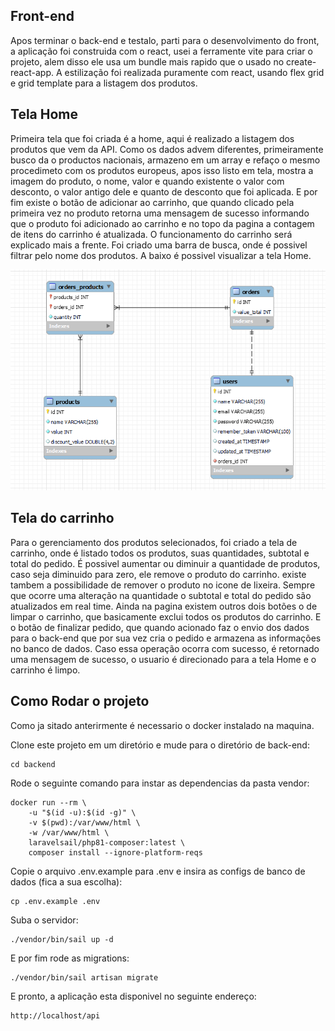 ## Front-end

Apos terminar o back-end e testalo, parti para o desenvolvimento do front, a aplicação foi construida com o react, usei a ferramente vite para criar o projeto, alem disso ele usa um bundle mais rapido que o usado no create-react-app. A estilização foi realizada puramente com react, usando flex grid e grid template para a listagem dos produtos.

## Tela Home

Primeira tela que foi criada é a home, aqui é realizado a listagem dos produtos que vem da API. Como os dados advem diferentes, primeiramente busco da o productos nacionais, armazeno em um array e refaço o mesmo procedimeto com os produtos europeus, apos isso listo em tela, mostra a imagem do produto, o nome, valor e quando existente o valor com desconto, o valor antigo dele e quanto de desconto que foi aplicada. E por fim existe o botão de adicionar ao carrinho, que quando clicado pela primeira vez no produto retorna uma mensagem de sucesso informando que o produto foi adicionado ao carrinho e no topo da pagina a contagem de itens do carrinho é atualizada. O funcionamento do carrinho será explicado mais a frente.
Foi criado uma barra de busca, onde é possivel filtrar pelo nome dos produtos. A baixo é possivel visualizar a tela Home.

<p align="center">
  <img src="../.github/prints/modelo_banco_dados.PNG">
</p>

## Tela do carrinho

Para o gerenciamento dos produtos selecionados, foi criado a tela de carrinho, onde é listado todos os produtos, suas quantidades, subtotal e total do pedido. É possivel aumentar ou diminuir a quantidade de produtos, caso seja diminuido para zero, ele remove o produto do carrinho. existe tambem a possibilidade de remover o produto no icone de lixeira. Sempre que ocorre uma alteração na quantidade o subtotal e total do pedido são atualizados em real time. Ainda na pagina existem outros dois botões o de limpar o carrinho, que basicamente exclui todos os produtos do carrinho. E o botão de finalizar pedido, que quando acionado faz o envio dos dados para o back-end que por sua vez cria o pedido e armazena as informações no banco de dados. Caso essa operação ocorra com sucesso, é retornado uma mensagem de sucesso, o usuario é direcionado para a tela Home e o carrinho é limpo.

## Como Rodar o projeto
Como ja sitado anterirmente é necessario o docker instalado na maquina.

Clone este projeto em um diretório e mude para o diretório de back-end:

```console
cd backend
```

Rode o seguinte comando para instar as dependencias da pasta vendor:

```console
docker run --rm \
    -u "$(id -u):$(id -g)" \
    -v $(pwd):/var/www/html \
    -w /var/www/html \
    laravelsail/php81-composer:latest \
    composer install --ignore-platform-reqs
```

Copie o arquivo .env.example para .env e insira as configs de banco de dados (fica a sua escolha):

```console
cp .env.example .env
```

Suba o servidor:

```console
./vendor/bin/sail up -d
```

E por fim rode as migrations:

```console
./vendor/bin/sail artisan migrate
```

E pronto, a aplicação esta disponivel no seguinte endereço:

```console
http://localhost/api
```
